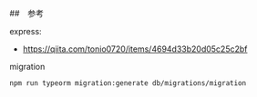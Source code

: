 ##　参考

express:
- https://qiita.com/tonio0720/items/4694d33b20d05c25c2bf


migration
```
npm run typeorm migration:generate db/migrations/migration
```